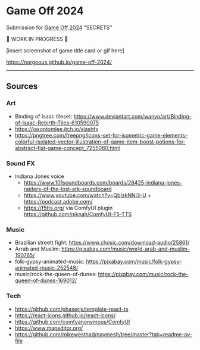 # Game Off 2024

Submission for [Game Off 2024](https://itch.io/jam/game-off-2024) "SECRETS"

🚧 WORK IN PROGRESS 🚧

[insert screenshot of game title card or gif here]

https://norgeous.github.io/game-off-2024/

---

## Sources

### Art

- Binding of Isaac tileset: https://www.deviantart.com/wanyo/art/Binding-of-Isaac-Rebirth-Tiles-610590075
- https://jasontomlee.itch.io/slashfx
- https://pngtree.com/freepng/icons-set-for-isometric-game-elements-colorful-isolated-vector-illustration-of-game-item-boost-potions-for-abstract-flat-game-concept_7255080.html

### Sound FX

- Indiana Jones voice
  - https://www.101soundboards.com/boards/26425-indiana-jones-raiders-of-the-lost-ark-soundboard
  - https://www.youtube.com/watch?v=QbIzkNNi3-U + https://podcast.adobe.com/
  - https://f5tts.org/ via ComfyUI plugin https://github.com/niknah/ComfyUI-F5-TTS

### Music

- Brazilian streett fight: https://www.chosic.com/download-audio/25861/
- Arrab and Muslim: https://pixabay.com/music/world-arab-and-muslim-190765/
- folk-gypsy-animated-music: https://pixabay.com/music/folk-gypsy-animated-music-252548/
- music/rock-the-queen-of-dunes: https://pixabay.com/music/rock-the-queen-of-dunes-169012/

### Tech

- https://github.com/phaserjs/template-react-ts
- https://react-icons.github.io/react-icons/
- https://github.com/comfyanonymous/ComfyUI
- https://www.mapeditor.org/
- https://github.com/mikewesthad/navmesh/tree/master?tab=readme-ov-file
